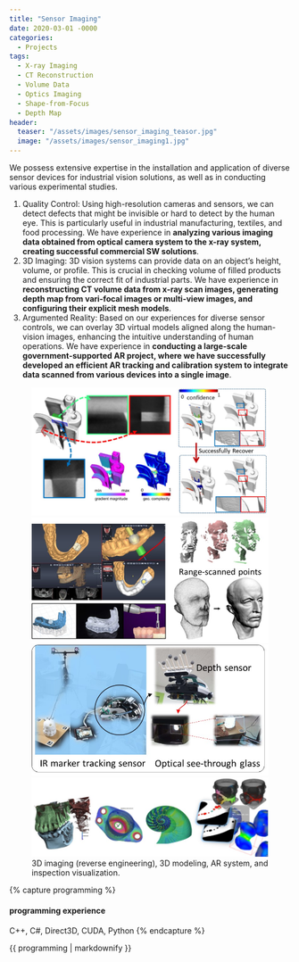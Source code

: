 ```yaml
---
title: "Sensor Imaging"
date: 2020-03-01 -0000
categories:
  - Projects
tags:
  - X-ray Imaging
  - CT Reconstruction
  - Volume Data
  - Optics Imaging
  - Shape-from-Focus
  - Depth Map
header:
  teaser: "/assets/images/sensor_imaging_teasor.jpg"
  image: "/assets/images/sensor_imaging1.jpg"
---
```

We possess extensive expertise in the installation and application of diverse sensor devices for industrial vision solutions, as well as in conducting various experimental studies. 
1. Quality Control: Using high-resolution cameras and sensors, we can detect defects that might be invisible or hard to detect by the human eye. This is particularly useful in industrial manufacturing, textiles, and food processing. We have experience in **analyzing various imaging data obtained from optical camera system to the x-ray system, creating successful commercial SW solutions**.
2. 3D Imaging: 3D vision systems can provide data on an object’s height, volume, or profile. This is crucial in checking volume of filled products and ensuring the correct fit of industrial parts. We have experience in **reconstructing CT volume data from x-ray scan images, generating depth map from vari-focal images or multi-view images, and configuring their explicit mesh models**.
3. Argumented Reality: Based on our experiences for diverse sensor controls, we can overlay 3D virtual models aligned along the human-vision images, enhancing the intuitive understanding of human operations. We have experience in **conducting a large-scale government-supported AR project, where we have successfully developed an efficient AR tracking and calibration system to integrate data scanned from various devices into a single image**.

<figure class="half">
	<img src="/assets/images/sensor_imaging_f1.jpg">
	<img src="/assets/images/sensor_imaging_f2.jpg">
	<img src="/assets/images/sensor_imaging_f3.jpg">
	<img src="/assets/images/sensor_imaging_f4.jpg">
	<figcaption>3D imaging (reverse engineering), 3D modeling, AR system, and inspection visualization.</figcaption>
</figure>

{% capture programming %}
#### programming experience
C++, C#, Direct3D, CUDA, Python
{% endcapture %}

<div class="notice">{{ programming | markdownify }}</div>